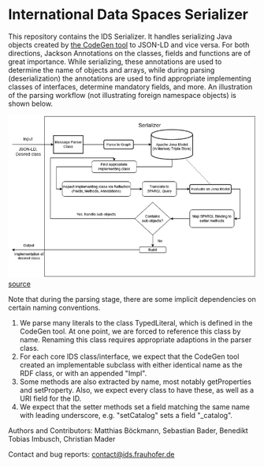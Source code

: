 # International Data Spaces Serializer

This repository contains the IDS Serializer.
It handles serializing Java objects created by [the CodeGen tool](https://jira.iais.fraunhofer.de/stash/projects/ICTSL/repos/ids-infomodel-codegen/browse) to JSON-LD and vice versa.
For both directions, Jackson Annotations on the classes, fields and functions are of great importance.
While serializing, these annotations are used to determine the name of objects and arrays, while during parsing (deserialization) the annotations are used to find appropriate implementing classes of interfaces, determine mandatory fields, and more.
An illustration of the parsing workflow (not illustrating foreign namespace objects) is shown below.

![Parser Workflow](documentation/workflow/Parser_Workflow.png)
[source](https://jira.iais.fraunhofer.de/wiki/display/EIS/Parsing+IDS+Messages)

Note that during the parsing stage, there are some implicit dependencies on certain naming conventions.
1) We parse many literals to the class TypedLiteral, which is defined in the CodeGen tool. At one point, we are forced to reference this class by name. Renaming this class requires appropriate adaptions in the parser class.
2) For each core IDS class/interface, we expect that the CodeGen tool created an implementable subclass with either identical name as the RDF class, or with an appended "Impl".
3) Some methods are also extracted by name, most notably getProperties and setProperty. Also, we expect every class to have these, as well as a URI field for the ID.
4) We expect that the setter methods set a field matching the same name with leading underscore, e.g. "setCatalog" sets a field "_catalog".


Authors and Contributors: Matthias Böckmann, Sebastian Bader, Benedikt Tobias Imbusch, Christian Mader

Contact and bug reports: [contact@ids.frauhofer.de](mailto:contact@ids.frauhofer.de)
